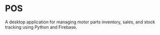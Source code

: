 # POS
 A desktop application for managing motor parts inventory, sales, and stock tracking using Python and Firebase.
